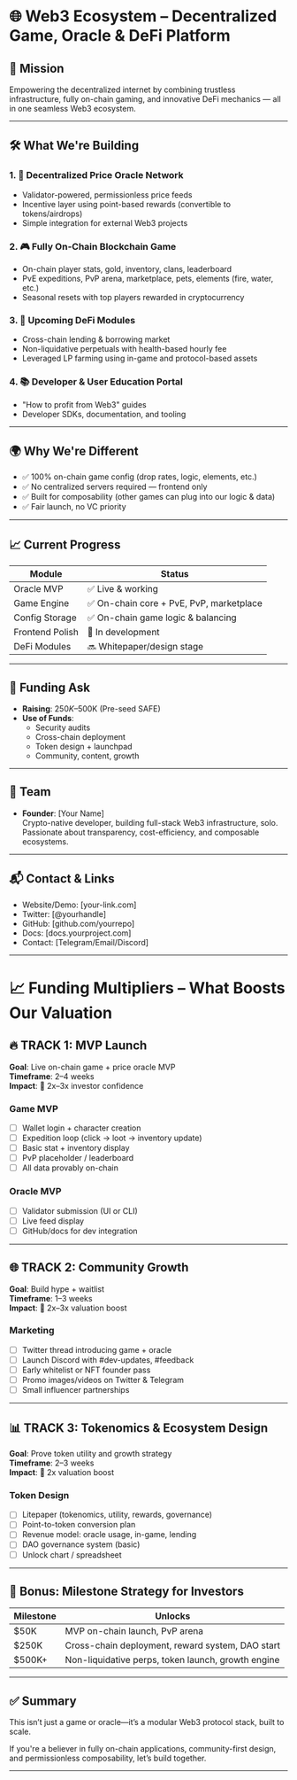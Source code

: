 # 🌐 Web3 Ecosystem – Decentralized Game, Oracle & DeFi Platform

## 🚀 Mission
Empowering the decentralized internet by combining trustless infrastructure, fully on-chain gaming, and innovative DeFi mechanics — all in one seamless Web3 ecosystem.

---

## 🛠️ What We're Building

### 1. 🧠 Decentralized Price Oracle Network
- Validator-powered, permissionless price feeds
- Incentive layer using point-based rewards (convertible to tokens/airdrops)
- Simple integration for external Web3 projects

### 2. 🎮 Fully On-Chain Blockchain Game
- On-chain player stats, gold, inventory, clans, leaderboard
- PvE expeditions, PvP arena, marketplace, pets, elements (fire, water, etc.)
- Seasonal resets with top players rewarded in cryptocurrency

### 3. 🧩 Upcoming DeFi Modules
- Cross-chain lending & borrowing market
- Non-liquidative perpetuals with health-based hourly fee
- Leveraged LP farming using in-game and protocol-based assets

### 4. 📚 Developer & User Education Portal
- "How to profit from Web3" guides
- Developer SDKs, documentation, and tooling

---

## 🌍 Why We're Different

- ✅ 100% on-chain game config (drop rates, logic, elements, etc.)
- ✅ No centralized servers required — frontend only
- ✅ Built for composability (other games can plug into our logic & data)
- ✅ Fair launch, no VC priority

---

## 📈 Current Progress

| Module | Status |
|--------|--------|
| Oracle MVP | ✅ Live & working |
| Game Engine | ✅ On-chain core + PvE, PvP, marketplace |
| Config Storage | ✅ On-chain game logic & balancing |
| Frontend Polish | 🔄 In development |
| DeFi Modules | 🔜 Whitepaper/design stage |

---

## 💸 Funding Ask

- **Raising**: $250K–$500K (Pre-seed SAFE)
- **Use of Funds**:
  - Security audits
  - Cross-chain deployment
  - Token design + launchpad
  - Community, content, growth

---

## 👤 Team

- **Founder**: [Your Name]  
  Crypto-native developer, building full-stack Web3 infrastructure, solo.  
  Passionate about transparency, cost-efficiency, and composable ecosystems.

---

## 📬 Contact & Links

- Website/Demo: [your-link.com]
- Twitter: [@yourhandle]
- GitHub: [github.com/yourrepo]
- Docs: [docs.yourproject.com]
- Contact: [Telegram/Email/Discord]

---

# 📈 Funding Multipliers – What Boosts Our Valuation

## 🔥 TRACK 1: MVP Launch

**Goal**: Live on-chain game + price oracle MVP  
**Timeframe**: 2–4 weeks  
**Impact**: 🚀 2x–3x investor confidence

### Game MVP
- [ ] Wallet login + character creation
- [ ] Expedition loop (click → loot → inventory update)
- [ ] Basic stat + inventory display
- [ ] PvP placeholder / leaderboard
- [ ] All data provably on-chain

### Oracle MVP
- [ ] Validator submission (UI or CLI)
- [ ] Live feed display
- [ ] GitHub/docs for dev integration

---

## 🌐 TRACK 2: Community Growth

**Goal**: Build hype + waitlist  
**Timeframe**: 1–3 weeks  
**Impact**: 🚀 2x–3x valuation boost

### Marketing
- [ ] Twitter thread introducing game + oracle
- [ ] Launch Discord with #dev-updates, #feedback
- [ ] Early whitelist or NFT founder pass
- [ ] Promo images/videos on Twitter & Telegram
- [ ] Small influencer partnerships

---

## 📊 TRACK 3: Tokenomics & Ecosystem Design

**Goal**: Prove token utility and growth strategy  
**Timeframe**: 2–3 weeks  
**Impact**: 🚀 2x valuation boost

### Token Design
- [ ] Litepaper (tokenomics, utility, rewards, governance)
- [ ] Point-to-token conversion plan
- [ ] Revenue model: oracle usage, in-game, lending
- [ ] DAO governance system (basic)
- [ ] Unlock chart / spreadsheet

---

## 📌 Bonus: Milestone Strategy for Investors

| Milestone | Unlocks |
|----------|---------|
| $50K | MVP on-chain launch, PvP arena |
| $250K | Cross-chain deployment, reward system, DAO start |
| $500K+ | Non-liquidative perps, token launch, growth engine |

---

## ✅ Summary

This isn’t just a game or oracle—it’s a modular Web3 protocol stack, built to scale.

If you're a believer in fully on-chain applications, community-first design, and permissionless composability, let’s build together.

---
